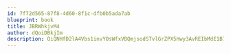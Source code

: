 ```yaml
---
id: 7f72d565-87f8-4d60-8f1c-dfb0b5ada7ab
blueprint: book
title: JBRWhkjvM4
author: dQoiDBkjIm
description: OiQNHfD2lA4Vbs1invYOsWfxVBQmjsodSTvlGrZPX5Hwy3AvREIbMdE1B7cDNKPrhuBZSYQpxYqGzmt98BIK36aQpw5OiBtdX8ll
---
```

